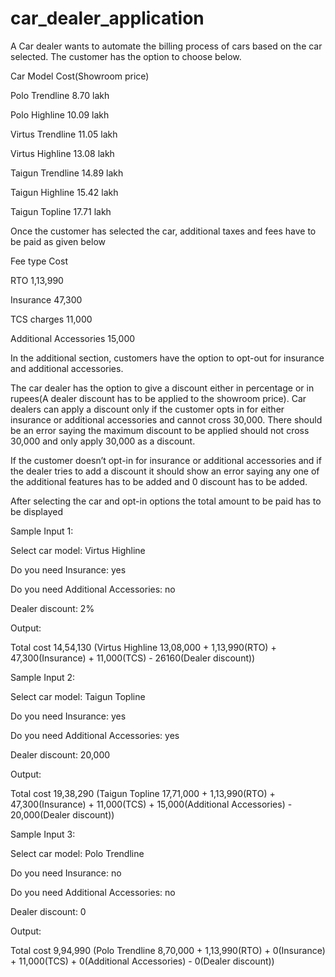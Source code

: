 # car_dealer_application
A Car dealer wants to automate the billing process of cars based on the car selected. The customer has the option to choose below.

Car Model Cost(Showroom price)

Polo Trendline 8.70 lakh

Polo Highline 10.09 lakh

Virtus Trendline 11.05 lakh

Virtus Highline 13.08 lakh

Taigun Trendline 14.89 lakh

Taigun Highline 15.42 lakh

Taigun Topline 17.71 lakh

 

 

Once the customer has selected the car, additional taxes and fees have to be paid as given below

Fee type Cost

RTO 1,13,990

Insurance 47,300

TCS charges 11,000

Additional Accessories 15,000

 

 In the additional section, customers have the option to opt-out for insurance and additional accessories.

The car dealer has the option to give a discount either in percentage or in rupees(A dealer discount has to be applied to the showroom price). Car dealers can apply a discount only if the customer opts in for either insurance or additional accessories and cannot cross 30,000. There should be an error saying the maximum discount to be applied should not cross 30,000 and only apply 30,000 as a discount.

If the customer doesn’t opt-in for insurance or additional accessories and if the dealer tries to add a discount it should show an error saying any one of the additional features has to be added and 0 discount has to be added.

After selecting the car and opt-in options the total amount to be paid has to be displayed

Sample Input 1:

Select car model: Virtus Highline

Do you need Insurance: yes

Do you need Additional Accessories: no

Dealer discount: 2%

Output:

Total cost 14,54,130 (Virtus Highline 13,08,000 + 1,13,990(RTO) + 47,300(Insurance) + 11,000(TCS) - 26160(Dealer discount))

Sample Input 2:

Select car model: Taigun Topline

Do you need Insurance: yes

Do you need Additional Accessories: yes

Dealer discount: 20,000

Output:

Total cost 19,38,290 (Taigun Topline 17,71,000 + 1,13,990(RTO) + 47,300(Insurance) + 11,000(TCS) + 15,000(Additional Accessories) - 20,000(Dealer discount))

Sample Input 3:

Select car model: Polo Trendline

Do you need Insurance: no

Do you need Additional Accessories: no

Dealer discount: 0

Output:

Total cost 9,94,990 (Polo Trendline 8,70,000 + 1,13,990(RTO) + 0(Insurance) + 11,000(TCS) + 0(Additional Accessories) - 0(Dealer discount))

